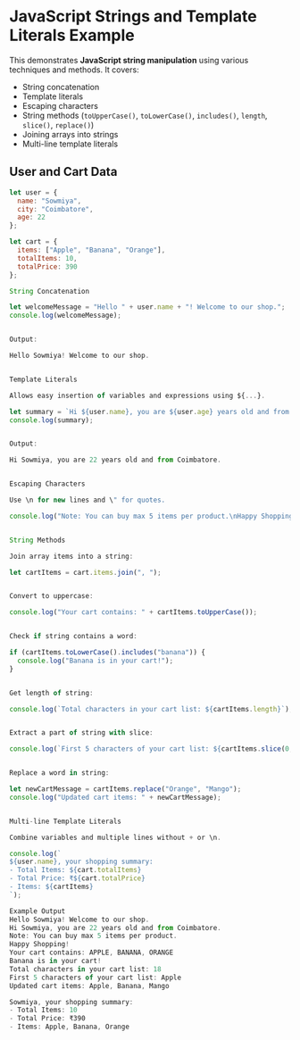 # JavaScript Strings and Template Literals Example
This demonstrates **JavaScript string manipulation** using various techniques and methods. It covers:  
- String concatenation  
- Template literals  
- Escaping characters  
- String methods (`toUpperCase()`, `toLowerCase()`, `includes()`, `length`, `slice()`, `replace()`)  
- Joining arrays into strings  
- Multi-line template literals  



## User and Cart Data

```javascript
let user = {
  name: "Sowmiya",
  city: "Coimbatore",
  age: 22
};

let cart = {
  items: ["Apple", "Banana", "Orange"],
  totalItems: 10,
  totalPrice: 390
};

String Concatenation

let welcomeMessage = "Hello " + user.name + "! Welcome to our shop.";
console.log(welcomeMessage);


Output:

Hello Sowmiya! Welcome to our shop.


Template Literals

Allows easy insertion of variables and expressions using ${...}.

let summary = `Hi ${user.name}, you are ${user.age} years old and from ${user.city}.`;
console.log(summary);


Output:

Hi Sowmiya, you are 22 years old and from Coimbatore.


Escaping Characters

Use \n for new lines and \" for quotes.

console.log("Note: You can buy max 5 items per product.\nHappy Shopping!");


String Methods

Join array items into a string:

let cartItems = cart.items.join(", ");


Convert to uppercase:

console.log("Your cart contains: " + cartItems.toUpperCase());


Check if string contains a word:

if (cartItems.toLowerCase().includes("banana")) {
  console.log("Banana is in your cart!");
}


Get length of string:

console.log(`Total characters in your cart list: ${cartItems.length}`);


Extract a part of string with slice:

console.log(`First 5 characters of your cart list: ${cartItems.slice(0, 5)}`);


Replace a word in string:

let newCartMessage = cartItems.replace("Orange", "Mango");
console.log("Updated cart items: " + newCartMessage);


Multi-line Template Literals

Combine variables and multiple lines without + or \n.

console.log(`
${user.name}, your shopping summary:
- Total Items: ${cart.totalItems}
- Total Price: ₹${cart.totalPrice}
- Items: ${cartItems}                      
`);

Example Output
Hello Sowmiya! Welcome to our shop.
Hi Sowmiya, you are 22 years old and from Coimbatore.
Note: You can buy max 5 items per product.
Happy Shopping!
Your cart contains: APPLE, BANANA, ORANGE
Banana is in your cart!
Total characters in your cart list: 18
First 5 characters of your cart list: Apple
Updated cart items: Apple, Banana, Mango

Sowmiya, your shopping summary:
- Total Items: 10
- Total Price: ₹390
- Items: Apple, Banana, Orange
